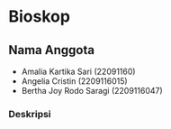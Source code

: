 # Bioskop

## Nama Anggota
- Amalia Kartika Sari (22091160)
- Angelia Cristin (2209116015)
- Bertha Joy Rodo Saragi (2209116047)

### Deskripsi


